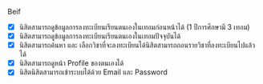 Beif
- [x] นิสิตสามารถดูข้อมูลการลงทะเบียนเรียนตนเองในเทอมก่อนหน้าได้ (1 ปีการศึกษามี 3 เทอม)
- [x] นิสิตสามารถดูข้อมูลการลงทะเบียนเรียนตนเองในเทอมปัจจุบันได้
- [x] นิสิตสามารถค้นหา และ เลือกวิชาที่จะลงทะเบียนได้นิสิตสามารถถอนรายวิชาที่ลงทะเบียนไปแล้วได้
- [x] นิสิตสามารถดูหน้า Profile ของตนเองได้
- [x] นิสิตนิสิตสามารถเข้าระบบได้ด้วย Email และ Password

